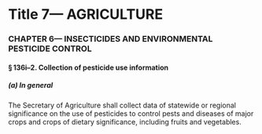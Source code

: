 
# Title 7— AGRICULTURE
### CHAPTER 6— INSECTICIDES AND ENVIRONMENTAL PESTICIDE CONTROL
#### § 136i–2. Collection of pesticide use information
##### (a) In general

The Secretary of Agriculture shall collect data of statewide or regional significance on the use of pesticides to control pests and diseases of major crops and crops of dietary significance, including fruits and vegetables.
